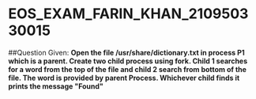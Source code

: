 # EOS_EXAM_FARIN_KHAN_210950330015
##Question Given:
**Open the file /usr/share/dictionary.txt in process P1 which is a parent. Create two child process using fork. Child 1 searches for a word from the top of the file and child 2 search from bottom of the file. The word is provided by parent Process. Whichever child finds it prints the message "Found"**
